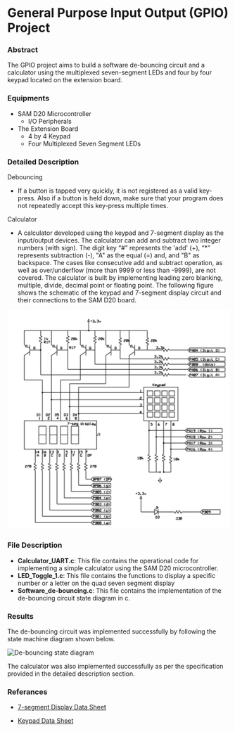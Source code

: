 # General Purpose Input Output (GPIO) Project

### Abstract

The GPIO project aims to build a software de-bouncing circuit and a calculator using the multiplexed seven-segment LEDs and four by four keypad located on the extension board. 

### Equipments
- SAM D20 Microcontroller
	-  I/O Peripherals 
- The Extension Board
	- 4 by 4 Keypad
	- Four Multiplexed Seven Segment LEDs

### Detailed Description

Debouncing 
- If a button is tapped very quickly, it is not registered as a valid key-press. Also if a button is held down, make sure that your program does not repeatedly accept this key-press multiple times.

Calculator
- A calculator developed using the keypad and 7-segment display as the input/output devices.  The calculator can add and subtract two integer numbers (with sign). The digit key “#” represents the 'add' (+), “*” represents subtraction (-), "A" as the equal (=) and, and "B" as backspace. The cases like consecutive add and subtract operation, as well as over/underflow (more than 9999 or less than -9999), are not covered. The calculator is built by implementing leading zero blanking, multiple, divide, decimal point or floating point. The following figure shows the schematic of the keypad and 7-segment display circuit and their connections to the SAM D20 board.

![Pinpad and LED Schematic](https://raw.githubusercontent.com/jbp261/Microcontroller-Projects/master/Images/Pinpad_LEDs_Sch.png "Pinpad and LED Schematic")

### File Description

- **Calculator_UART.c**: This file contains the operational code for implementing a simple calculator using the SAM D20 microcontroller. 
- **LED_Toggle_1.c**: This file contains the functions to display a specific number or a letter on the quad seven segment display
- **Software_de-bouncing.c**: This file contains the implementation of the de-bouncing circuit state diagram in c. 

### Results
The de-bouncing circuit was implemented successfully by following the state machine diagram shown below. 

![De-bouncing state diagram](https://raw.githubusercontent.com/jbp261/Microcontroller-Projects/master/Images/De-bouncing.png "De-bouncing state diagram")

The calculator was also implemented successfully as per the specification provided in the detailed description section. 

### Referances

- [7-segment Display Data Sheet](http://media.digikey.com/pdf/Data%20Sheets/Lite-On%20PDFs/LTC-4627JR.pdf "7-segment Display Data Sheet")

- [Keypad Data Sheet](http://www.grayhill.com/assets/1/7/Keypads_96.pdf "Keypad Data Sheet")
